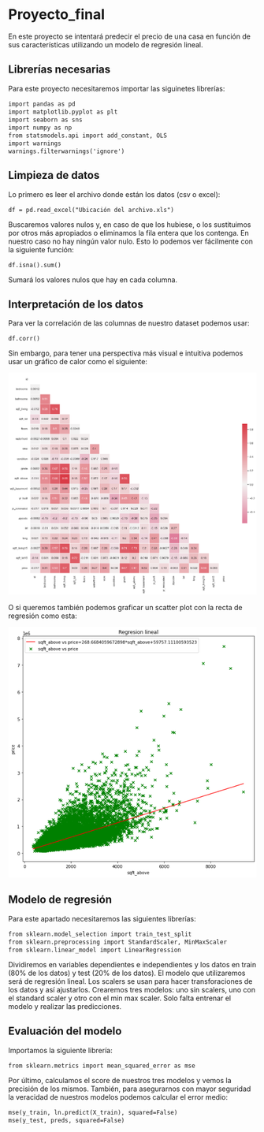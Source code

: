 # Proyecto_final
En este proyecto se intentará predecir el precio de una casa en función de sus características utilizando un modelo de regresión lineal.

## Librerías necesarias
Para este proyecto necesitaremos importar las siguinetes librerías:
```python3
import pandas as pd
import matplotlib.pyplot as plt
import seaborn as sns
import numpy as np
from statsmodels.api import add_constant, OLS
import warnings
warnings.filterwarnings('ignore')
```

## Limpieza de datos
Lo primero es leer el archivo donde están los datos (csv o excel):
```
df = pd.read_excel("Ubicación del archivo.xls")
```
Buscaremos valores nulos y, en caso de que los hubiese, o los sustituimos por otros más apropiados o eliminamos la fila entera que los contenga. En nuestro caso no hay ningún valor nulo.
Esto lo podemos ver fácilmente con la siguiente función:
```
df.isna().sum()
```
Sumará los valores nulos que hay en cada columna.

## Interpretación de los datos
Para ver la correlación de las columnas de nuestro dataset podemos usar:
```
df.corr()
```
Sin embargo, para tener una perspectiva más visual e intuitiva podemos usar un gráfico de calor como el siguiente:

![heatmap](https://github.com/pelahumi/Proyecto_final/blob/main/Img/heatmap.png)

O si queremos también podemos graficar un scatter plot con la recta de regresión como esta:

![recta regresion](https://github.com/pelahumi/Proyecto_final/blob/main/Img/regresion.png)

## Modelo de regresión
Para este apartado necesitaremos las siguientes librerías:
```
from sklearn.model_selection import train_test_split
from sklearn.preprocessing import StandardScaler, MinMaxScaler
from sklearn.linear_model import LinearRegression
```
Dividiremos en variables dependientes e independientes y los datos en train (80% de los datos) y test (20% de los datos). 
El modelo que utilizaremos será de regresión lineal.
Los scalers se usan para hacer transforaciones de los datos y  así ajustarlos. Crearemos tres modelos: uno sin scalers, uno con el standard scaler y otro con el min max scaler.
Solo falta entrenar el modelo y realizar las predicciones.

## Evaluación del modelo
Importamos la siguiente librería:
```
from sklearn.metrics import mean_squared_error as mse
```
Por último, calculamos el score de nuestros tres modelos y vemos la precisión de los mismos. También, para asegurarnos con mayor seguridad la veracidad de nuestros modelos podemos calcular el error medio: 
```
mse(y_train, ln.predict(X_train), squared=False)
mse(y_test, preds, squared=False)
